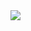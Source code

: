 <img align="right" src="https://github-readme-stats.vercel.app/api?username=DeLieMLmmer&show_icons=true" />
